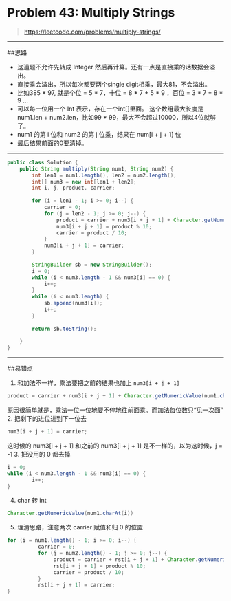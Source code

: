 # Problem 43: Multiply Strings

> https://leetcode.com/problems/multiply-strings/

----------
##思路
* 这道题不允许先转成 Integer 然后再计算。还有一点是直接乘的话数据会溢出。
* 直接乘会溢出，所以每次都要两个single digit相乘，最大81，不会溢出。
* 比如385 * 97, 就是个位 = 5 * 7，十位 = 8 * 7 + 5 * 9 ，百位 = 3 * 7 + 8 * 9 …
* 可以每一位用一个 Int 表示，存在一个int[]里面。
这个数组最大长度是num1.len + num2.len，比如99 * 99，最大不会超过10000，所以4位就够了。
* num1 的第 i 位和 num2 的第 j 位乘，结果在 num[i + j + 1] 位
* 最后结果前面的0要清掉。

------------
```java
public class Solution {
    public String multiply(String num1, String num2) {
        int len1 = num1.length(), len2 = num2.length();
        int[] num3 = new int[len1 + len2];
        int i, j, product, carrier;
        
        for (i = len1 - 1; i >= 0; i--) {
            carrier = 0;
            for (j = len2 - 1; j >= 0; j--) {
                product = carrier + num3[i + j + 1] + Character.getNumericValue(num1.charAt(i)) * Character.getNumericValue(num2.charAt(j));
                num3[i + j + 1] = product % 10;
                carrier = product / 10;
            }
            num3[i + j + 1] = carrier;
        }
        
        StringBuilder sb = new StringBuilder();
        i = 0;
        while (i < num3.length - 1 && num3[i] == 0) {
            i++;
        }
        while (i < num3.length) {
            sb.append(num3[i]);
            i++;
        }
        
        return sb.toString();
        
    }
}
```
---
##易错点
1. 和加法不一样，乘法要把之前的结果也加上 ```num3[i + j + 1]```
```java
product = carrier + num3[i + j + 1] + Character.getNumericValue(num1.charAt(i)) * Character.getNumericValue(num2.charAt(j));
```
原因很简单就是，乘法一位一位地要不停地往前面乘。而加法每位数只“见一次面”
2. 把剩下的进位进到下一位去
```java
num3[i + j + 1] = carrier;
```
这时候的 num3[i + j + 1] 和之前的 num3[i + j + 1] 是不一样的，以为这时候，j = -1
3. 把没用的 0 都去掉
```java
i = 0;
while (i < num3.length - 1 && num3[i] == 0) {
        i++;
}
```
4. char 转 int
```java
Character.getNumericValue(num1.charAt(i))
```
5. 理清思路，注意两次 carrier 赋值和归 0 的位置
```java
for (i = num1.length() - 1; i >= 0; i--) {
          carrier = 0;
          for (j = num2.length() - 1; j >= 0; j--) {
               product = carrier + rst[i + j + 1] + Character.getNumericValue(num1.charAt(i)) * Character.getNumericValue(num2.charAt(j));
               rst[i + j + 1] = product % 10;
               carrier = product / 10;
          }
          rst[i + j + 1] = carrier;
}
```





















